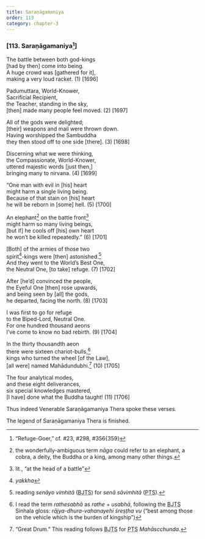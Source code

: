 ```yaml
---
title: Saraṇāgamaniya
order: 113
category: chapter-3
---
```


### \[113. Saraṇāgamaniya[^1]\]

The battle between both god-kings  
\[had by then\] come into being.  
A huge crowd was \[gathered for it\],  
making a very loud racket. (1) \[1696\]

Padumuttara, World-Knower,  
Sacrificial Recipient,  
the Teacher, standing in the sky,  
\[then\] made many people feel moved. (2) \[1697\]

All of the gods were delighted;  
\[their\] weapons and mail were thrown down.  
Having worshipped the Sambuddha  
they then stood off to one side \[there\]. (3) \[1698\]

Discerning what we were thinking,  
the Compassionate, World-Knower,  
uttered majestic words \[just then,\]  
bringing many to nirvana. (4) \[1699\]

“One man with evil in \[his\] heart  
might harm a single living being.  
Because of that stain on \[his\] heart  
he will be reborn in \[some\] hell. (5) \[1700\]

An elephant[^2] on the battle front[^3]  
might harm so many living beings,  
\[but if\] he cools off \[his\] own heart  
he won’t be killed repeatedly.” (6) \[1701\]

\[Both\] of the armies of those two  
spirit[^4]-kings were \[then\] astonished.[^5]  
And they went to the World’s Best One,  
the Neutral One, \[to take\] refuge. (7) \[1702\]

After \[he’d\] convinced the people,  
the Eyeful One \[then\] rose upwards,  
and being seen by \[all\] the gods,  
he departed, facing the north. (8) \[1703\]

I was first to go for refuge  
to the Biped-Lord, Neutral One.  
For one hundred thousand aeons  
I’ve come to know no bad rebirth. (9) \[1704\]

In the thirty thousandth aeon  
there were sixteen chariot-bulls,[^6]  
kings who turned the wheel \[of the Law\],  
\[all were\] named Mahādundubhi.[^7] (10) \[1705\]

The four analytical modes,  
and these eight deliverances,  
six special knowledges mastered,  
\[I have\] done what the Buddha taught! (11) \[1706\]

Thus indeed Venerable Saraṇāgamaniya Thera spoke these verses.

The legend of Saraṇāgamaniya Thera is finished.

[^1]: “Refuge-Goer,” cf. \#23, \#298, \#356{359}

[^2]: the wonderfully-ambiguous term *nāga* could refer to an elephant, a cobra, a deity, the Buddha or a king, among many other things.

[^3]: lit., “at the head of a battle”

[^4]: *yakkha*

[^5]: reading *senāyo vimhitā* (<abbr title="Buddha Jayanthi Tripitaka Series">BJTS</abbr>) for *senā sāvimhitā* (<abbr title="Pali Text Society">PTS</abbr>).

[^6]: I read the term *rathesabhā* as *rathe* + *usabhā*, following the <abbr title="Buddha Jayanthi Tripitaka Series">BJTS</abbr> Sinhala gloss: *rājya-dhura-vahanayehi śreṣṭha vu* (“best among those on the vehicle which is the burden of kingship”)

[^7]: “Great Drum.” This reading follows <abbr title="Buddha Jayanthi Tripitaka Series">BJTS</abbr> for <abbr title="Pali Text Society">PTS</abbr> *Mahās<span class="diacritics" data-state="on">c</span><span class="no-diacritics" data-state="off">ch</span>unda*.
